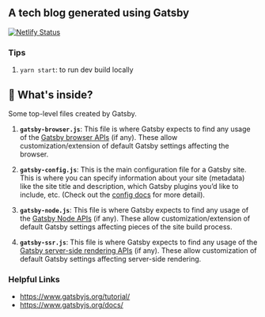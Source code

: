 ## A tech blog generated using Gatsby

[![Netlify Status](https://api.netlify.com/api/v1/badges/a5e17f44-c0a1-4e73-8094-594350c74f54/deploy-status)](https://app.netlify.com/sites/surajshrestha/deploys)

### Tips

1. `yarn start`: to run dev build locally

## 🧐 What's inside?

Some top-level files created by Gatsby.

1.  **`gatsby-browser.js`**: This file is where Gatsby expects to find any usage of the [Gatsby browser APIs](https://www.gatsbyjs.org/docs/browser-apis/) (if any). These allow customization/extension of default Gatsby settings affecting the browser.

2.  **`gatsby-config.js`**: This is the main configuration file for a Gatsby site. This is where you can specify information about your site (metadata) like the site title and description, which Gatsby plugins you’d like to include, etc. (Check out the [config docs](https://www.gatsbyjs.org/docs/gatsby-config/) for more detail).

3.  **`gatsby-node.js`**: This file is where Gatsby expects to find any usage of the [Gatsby Node APIs](https://www.gatsbyjs.org/docs/node-apis/) (if any). These allow customization/extension of default Gatsby settings affecting pieces of the site build process.

4.  **`gatsby-ssr.js`**: This file is where Gatsby expects to find any usage of the [Gatsby server-side rendering APIs](https://www.gatsbyjs.org/docs/ssr-apis/) (if any). These allow customization of default Gatsby settings affecting server-side rendering.

### Helpful Links

-   https://www.gatsbyjs.org/tutorial/
-   https://www.gatsbyjs.org/docs/

